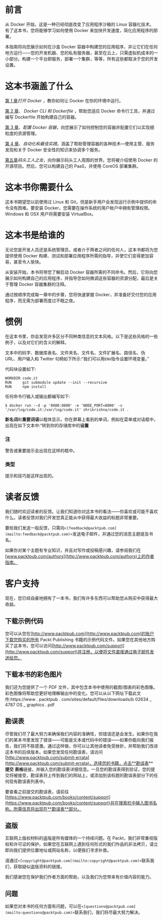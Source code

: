 # 前言

从 Docker 开始，这是一种已经彻底改变了应用程序沙箱的 Linux 容器化技术。有了这本书，您将能够学习如何使用 Docker 来加快开发速度，简化应用程序的部署。

本指南将向您展示如何在沙盒 Docker 容器中构建您的应用程序，并让它们在任何地方运行——您的开发机器、您的私有服务器，甚至在云上，只需虚拟机成本的一小部分。构建一个平台即服务，部署一个集群，等等，所有这些都取决于您的开发设置。

# 这本书涵盖了什么

[第 1 章](1.html "Chapter 1. Unboxing Docker")*打开 Docker* ，教你如何让 Docker 在你的环境中运行。

[第 2 章](2.html "Chapter 2. Docker CLI and Dockerfile")、 *Docker CLI 和 Dockerfile* ，帮助您适应 Docker 命令行工具，并通过编写 Dockerfile 开始构建自己的容器。

[第 3 章](3.html "Chapter 3. Configuring Docker Containers")、*配置 Docker 容器*，向您展示了如何控制您的容器并配置它们以实现细粒度的资源管理。

[第 4 章](4.html "Chapter 4. Automation and Best Practices")、*自动化和最佳实践*，涵盖了帮助管理容器的各种技术—使用主管、服务发现和关于 Docker 安全性的知识来协调多个服务。

[第五章](5.html "Chapter 5. Friends of Docker")*码头工人之友*，向你展示码头工人周围的世界。您将被介绍使用 Docker 的开源项目。然后，您可以构建自己的 PaaS，并使用 CoreOS 部署集群。

# 这本书你需要什么

这本书期望您以前使用过 Linux 和 Git，但是新手用户会发现运行示例中提供的命令没有困难。要安装 Docker，您需要在操作系统的用户帐户中拥有管理权限。Windows 和 OSX 用户将需要安装 VirtualBox。

# 这本书是给谁的

无论您是开发人员还是系统管理员，或者介于两者之间的任何人，这本书都将为您提供使用 Docker 构建、测试和部署应用程序所需的指导，并使它们变得更加容易，甚至令人愉快。

从安装开始，本书将带您了解启动 Docker 容器所需的不同命令。然后，它将向您展示如何构建自己的应用程序，并指导您如何微调这些容器的资源分配，最后是关于管理 Docker 容器集群的注释。

通过按顺序完成每一章中的步骤，您将快速掌握 Docker，并准备好交付您的应用程序，而无需为部署而度过不眠之夜。

# 惯例

在这本书里，你会发现许多区分不同种类信息的文本风格。以下是这些风格的一些例子，以及对它们的含义的解释。

文本中的码字、数据库表名、文件夹名、文件名、文件扩展名、路径名、伪 URL、用户输入和 Twitter 句柄如下所示:“我们可以用`ENV`指令设置环境变量。”

代码块设置如下:

```
WORKDIR code.it
RUN     git submodule update --init --recursive
RUN     npm install
```

任何命令行输入或输出都编写如下:

```
$ docker run --d -p '8000:8000' -e 'NODE_PORT=8000' -v '/var/log/code.it:/var/log/code.it' shrikrishna/code.it .

```

**新名词**和**重要词语**以粗体显示。你在屏幕上看到的单词，例如在菜单或对话框中，出现在如下文本中:“转到你的存储库中的**设置**

### 注

警告或重要提示会出现在这样的框中。

### 类型

提示和技巧是这样出现的。

# 读者反馈

我们随时欢迎读者的反馈。让我们知道你对这本书的看法——你喜欢或可能不喜欢什么。读者反馈对我们开发您真正能从中获得最大收益的标题非常重要。

要给我们发送一般反馈，只需向`<[feedback@packtpub.com](mailto:feedback@packtpub.com)>`发送电子邮件，并通过您的消息主题提及书名。

如果你对某个主题有专业知识，并且对写作或投稿感兴趣，请参阅我们在[www.packtpub.com/authors](http://www.packtpub.com/authors)上的作者指南。

# 客户支持

现在，您已经自豪地拥有了一本书，我们有许多东西可以帮助您从购买中获得最大收益。

## 下载示例代码

您可以从您在[http://www.packtpub.com](http://www.packtpub.com)的账户下载您购买的所有 Packt Publishing 书籍的示例代码文件。如果您在其他地方购买了这本书，您可以访问[http://www.packtpub.com/support](http://www.packtpub.com/support)并注册，以便将文件直接通过电子邮件发送给您。

## 下载本书的彩色图片

我们还为您提供了一个 PDF 文件，其中包含本书中使用的截图/图表的彩色图像。彩色图像将帮助您更好地理解输出中的变化。您可以从以下网址下载此文件:https://www . packtpub . com/sites/default/files/downloads/b 02634 _ 4787 OS _ graphics . pdf

## 勘误表

尽管我们尽了最大努力来确保我们内容的准确性，但错误还是会发生。如果你在我们的某本书里发现了错误——可能是文本或代码中的错误——如果你能向我们报告，我们将不胜感激。通过这样做，你可以让其他读者免受挫折，并帮助我们改进这本书的后续版本。如果您发现任何勘误表，请访问[http://www.packtpub.com/submit-errata](http://www.packtpub.com/submit-errata)，选择您的书籍，点击**勘误表** **提交** **表格**链接，并输入您的勘误表详细信息。一旦您的勘误表得到验证，您的提交将被接受，勘误表将上传到我们的网站上，或添加到该标题的勘误表部分下的任何现有勘误表列表中。

要查看之前提交的勘误表，请前往[https://www.packtpub.com/books/content/support](https://www.packtpub.com/books/content/support)并在搜索栏中输入图书名称。所需信息将出现在**勘误表**部分。

## 盗版

互联网上版权材料的盗版是所有媒体的一个持续问题。在 Packt，我们非常重视版权和许可证的保护。如果您在互联网上遇到任何形式的我们作品的非法拷贝，请立即向我们提供位置地址或网站名称，以便我们寻求补救。

请通过`<[copyright@packtpub.com](mailto:copyright@packtpub.com)>`联系我们，获取疑似盗版资料的链接。

我们感谢您在保护我们作者方面的帮助，以及我们为您带来有价值内容的能力。

## 问题

如果您对本书的任何方面有问题，可以在`<[questions@packtpub.com](mailto:questions@packtpub.com)>`联系我们，我们将尽最大努力解决。